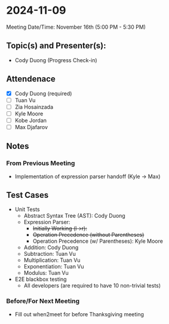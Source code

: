<!-- 
USING REVISION 1.2
-->
# 2024-11-09
Meeting Date/Time: November 16th (5:00 PM - 5:30 PM)

## Topic(s) and Presenter(s):
- Cody Duong (Progress Check-in)

## Attendenace
- [x] Cody Duong (required)
- [ ] Tuan Vu
- [ ] Zia Hosainzada
- [ ] Kyle Moore
- [ ] Kobe Jordan
- [ ] Max Djafarov

## Notes
### From Previous Meeting
- Implementation of expression parser handoff (Kyle -> Max)

## Test Cases
- Unit Tests
  - Abstract Syntax Tree (AST): Cody Duong
  - Expression Parser:
    - ~~Initially Working (l->r):~~
    - ~~Operation Precedence (without Parentheses)~~
    - Operation Precedence (w/ Parentheses): Kyle Moore
  - Addition: Cody Duong
  - Subtraction: Tuan Vu
  - Multiplication: Tuan Vu
  - Exponentiation: Tuan Vu
  - Modulus: Tuan Vu
- E2E blackbox testing
  - All developers (are required to have 10 non-trivial tests)

### Before/For Next Meeting
- Fill out when2meet for before Thanksgiving meeting